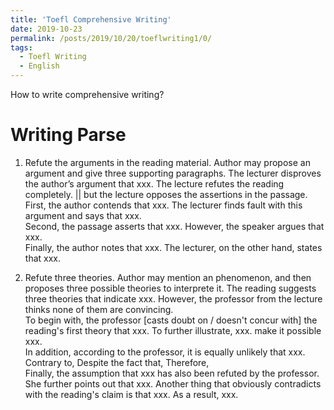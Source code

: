 ```yaml
---
title: 'Toefl Comprehensive Writing'
date: 2019-10-23
permalink: /posts/2019/10/20/toeflwriting1/0/
tags:
  - Toefl Writing
  - English
---
```


How to write comprehensive writing?

Writing Parse
======
1. Refute the arguments in the reading material. Author may propose an argument and give three supporting paragraphs.
The lecturer disproves the author’s argument that xxx. The lecture refutes the reading completely. || but the lecture opposes the assertions in the passage.  <br> 
First, the author contends that xxx. The lecturer finds fault with this argument and says that xxx. <br>
Second, the passage asserts that xxx. However, the speaker argues that xxx. <br>
Finally, the author notes that xxx. The lecturer, on the other hand, states that xxx. <br>


2. Refute three theories. Author may mention an phenomenon, and then proposes three possible theories to interprete it. 
The reading suggests three theories that indicate xxx. However, the professor from the lecture thinks none of them are convincing. <br>
To begin with, the professor [casts doubt on / doesn't concur with] the reading's first theory that xxx. To further illustrate, xxx. make it possible xxx. <br>
In addition, according to the professor, it is equally unlikely that xxx. Contrary to, Despite the fact that, Therefore, <br>
Finally, the assumption that xxx has also been refuted by the professor. She further points out that xxx. Another thing that obviously contradicts with the reading's claim is that xxx. As a result, xxx. 



